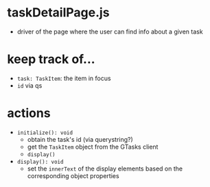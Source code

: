 # taskDetailPage.js
- driver of the page where the user can find info about a given task

# keep track of...
- `task: TaskItem`: the item in focus
- `id` via qs

# actions
- `initialize(): void`
	- obtain the task's id (via querystring?)
	- get the `TaskItem` object from the GTasks client
	- `display()`
- `display(): void`
	- set the `innerText` of the display elements based on the corresponding object properties
